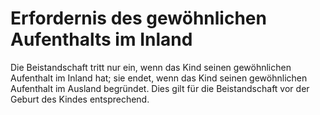 # Erfordernis des gewöhnlichen Aufenthalts im Inland

Die Beistandschaft tritt nur ein, wenn das Kind seinen gewöhnlichen Aufenthalt im Inland hat; sie endet, wenn das Kind seinen gewöhnlichen Aufenthalt im Ausland begründet. Dies gilt für die Beistandschaft vor der Geburt des Kindes entsprechend.